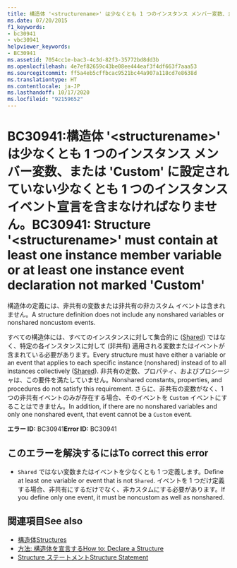 ```yaml
---
title: 構造体 '<structurename>' は少なくとも 1 つのインスタンス メンバー変数、または 'Custom' に設定されていない少なくとも 1 つのインスタンス イベント宣言を含まなければなりません。
ms.date: 07/20/2015
f1_keywords:
- bc30941
- vbc30941
helpviewer_keywords:
- BC30941
ms.assetid: 7054cc1e-bac3-4c3d-82f3-35772bd8dd3b
ms.openlocfilehash: 4e7ef82659c43be08ee444eaf3f4df663f7aaa53
ms.sourcegitcommit: ff5a4eb5cffbcac9521bc44a907a118cd7e8638d
ms.translationtype: HT
ms.contentlocale: ja-JP
ms.lasthandoff: 10/17/2020
ms.locfileid: "92159652"
---
```

# <a name="bc30941-structure-structurename-must-contain-at-least-one-instance-member-variable-or-at-least-one-instance-event-declaration-not-marked-custom"></a><span data-ttu-id="7b7fb-102">BC30941:構造体 '\<structurename>' は少なくとも 1 つのインスタンス メンバー変数、または 'Custom' に設定されていない少なくとも 1 つのインスタンス イベント宣言を含まなければなりません。</span><span class="sxs-lookup"><span data-stu-id="7b7fb-102">BC30941: Structure '\<structurename>' must contain at least one instance member variable or at least one instance event declaration not marked 'Custom'</span></span>

<span data-ttu-id="7b7fb-103">構造体の定義には、非共有の変数または非共有の非カスタム イベントは含まれません。</span><span class="sxs-lookup"><span data-stu-id="7b7fb-103">A structure definition does not include any nonshared variables or nonshared noncustom events.</span></span>

 <span data-ttu-id="7b7fb-104">すべての構造体には、すべてのインスタンスに対して集合的に ([Shared](../modifiers/shared.md)) ではなく、特定の各インスタンスに対して (非共有) 適用される変数またはイベントが含まれている必要があります。</span><span class="sxs-lookup"><span data-stu-id="7b7fb-104">Every structure must have either a variable or an event that applies to each specific instance (nonshared) instead of to all instances collectively ([Shared](../modifiers/shared.md)).</span></span> <span data-ttu-id="7b7fb-105">非共有の定数、プロパティ、およびプロシージャは、この要件を満たしていません。</span><span class="sxs-lookup"><span data-stu-id="7b7fb-105">Nonshared constants, properties, and procedures do not satisfy this requirement.</span></span> <span data-ttu-id="7b7fb-106">さらに、非共有の変数がなく、1 つの非共有イベントのみが存在する場合、そのイベントを `Custom` イベントにすることはできません。</span><span class="sxs-lookup"><span data-stu-id="7b7fb-106">In addition, if there are no nonshared variables and only one nonshared event, that event cannot be a `Custom` event.</span></span>

 <span data-ttu-id="7b7fb-107">**エラー ID:** BC30941</span><span class="sxs-lookup"><span data-stu-id="7b7fb-107">**Error ID:** BC30941</span></span>

## <a name="to-correct-this-error"></a><span data-ttu-id="7b7fb-108">このエラーを解決するには</span><span class="sxs-lookup"><span data-stu-id="7b7fb-108">To correct this error</span></span>

- <span data-ttu-id="7b7fb-109">`Shared` ではない変数またはイベントを少なくとも 1 つ定義します。</span><span class="sxs-lookup"><span data-stu-id="7b7fb-109">Define at least one variable or event that is not `Shared`.</span></span> <span data-ttu-id="7b7fb-110">イベントを 1 つだけ定義する場合、非共有にするだけでなく、非カスタムにする必要があります。</span><span class="sxs-lookup"><span data-stu-id="7b7fb-110">If you define only one event, it must be noncustom as well as nonshared.</span></span>

## <a name="see-also"></a><span data-ttu-id="7b7fb-111">関連項目</span><span class="sxs-lookup"><span data-stu-id="7b7fb-111">See also</span></span>

- [<span data-ttu-id="7b7fb-112">構造体</span><span class="sxs-lookup"><span data-stu-id="7b7fb-112">Structures</span></span>](../../programming-guide/language-features/data-types/structures.md)
- [<span data-ttu-id="7b7fb-113">方法: 構造体を宣言する</span><span class="sxs-lookup"><span data-stu-id="7b7fb-113">How to: Declare a Structure</span></span>](../../programming-guide/language-features/data-types/how-to-declare-a-structure.md)
- [<span data-ttu-id="7b7fb-114">Structure ステートメント</span><span class="sxs-lookup"><span data-stu-id="7b7fb-114">Structure Statement</span></span>](../statements/structure-statement.md)
